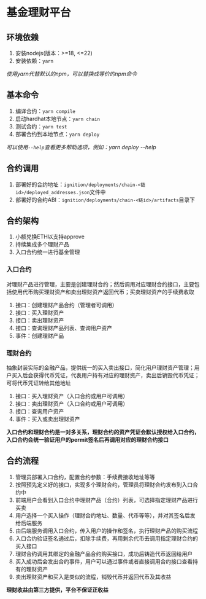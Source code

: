 # 基金理财平台

## 环境依赖

1. 安装nodejs(版本：>=18, <=22)
2. 安装依赖：`yarn`

_使用yarn代替默认的npm，可以替换成等价的npm命令_

## 基本命令

1. 编译合约：`yarn compile`
2. 启动hardhat本地节点：`yarn chain`
3. 测试合约：`yarn test`
4. 部署合约到本地节点：`yarn deploy`

_可以使用`--help`查看更多帮助选项，例如：yarn deploy --help_

## 合约调用

1. 部署好的合约地址：`ignition/deployments/chain-<链id>/deployed_addresses.json`文件中
2. 部署好的合约ABI：`ignition/deployments/chain-<链id>/artifacts`目录下

## 合约架构

1. 小额兑换ETH以支持approve
2. 持续集成多个理财产品
3. 入口合约统一进行基金管理

### 入口合约

对理财产品进行管理，主要是创建理财合约；然后调用对应理财合约接口，主要包括使用代币购买理财资产和卖出理财资产返回代币；买卖理财资产的手续费收取

1. 接口：创建理财产品合约（管理者可调用）
2. 接口：买入理财资产
3. 接口：卖出理财资产
4. 接口：查询理财产品列表、查询用户资产
5. 事件：创建理财产品

### 理财合约

抽象封装实际的金融产品，提供统一的买入卖出接口，简化用户理财资产管理；用户买入后会获得代币凭证，代表用户持有对应的理财资产，卖出后销毁代币凭证；可将代币凭证转给其他地址

1. 接口：买入理财资产（入口合约或用户可调用）
2. 接口：卖出理财资产（入口合约或用户可调用）
3. 接口：查询用户资产
4. 事件：买入或卖出理财资产

**入口合约和理财合约是一对多关系，理财合约的资产凭证会默认授权给入口合约，入口合约会统一验证用户的permit签名后再调用对应的理财合约接口**

## 合约流程

1. 管理员部署入口合约，配置合约参数：手续费接收地址等等
2. 按照预先定义好的接口，实现多个理财合约，管理员将理财合约发布到入口合约中
3. 前端用户会看到入口合约中理财产品（合约）列表，可选择指定理财产品进行买卖
4. 用户选择一个买入操作（理财合约地址、数量、代币等等），并对其签名后发给后端服务
5. 由后端服务调用入口合约，传入用户的操作和签名，执行理财产品的购买流程
6. 入口合约验证签名通过后，扣除手续费，再用剩余代币去调用指定理财合约的买入接口
7. 理财合约调用其绑定的金融产品合约购买接口，成功后铸造代币返回给用户
8. 买入成功后会发出合约事件，用户可以通过事件或者直接调用合约接口查看持有的理财资产
9. 卖出理财资产和买入是类似的流程，销毁代币并返回代币及其收益

**理财收益由第三方提供，平台不保证正收益**
